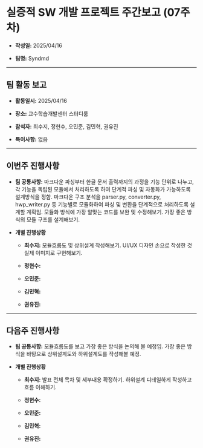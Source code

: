 # 실증적 SW 개발 프로젝트 주간보고 (07주차)
- **작성일:** 2025/04/16

- **팀명:** Syndmd

***

## 팀 활동 보고
- **활동일시:** 2025/04/16

- **장소:** 교수학습개발센터 스터디룸

- **참석자:** 최수지, 정현수, 오민준, 김민혁, 권유진

- **특이사항:** 없음

***

## 이번주 진행사항
- **팀 공통사항:** 마크다운 파싱부터 한글 문서 출력까지의 과정을 기능 단위로 나누고, 각 기능을 독립된 모듈에서 처리하도록 하여 단계적 파싱 및 자동화가 가능하도록 설계방식을 정함. 마크다운 구조 분석을 parser.py, converter.py, hwp_writer.py 등 기능별로 모듈화하여 파싱 및 변환을 단계적으로 처리하도록 설계할 계획임. 모듈화 방식에 가장 알맞는 코드를 보완 및 수정해보기. 가장 좋은 방식의 모듈 구조를 설계해보기.

- **개별 진행상황**

  - **최수지:** 모듈흐름도 및 상위설계 작성해보기. UI/UX 디자인 손으로 작성한 것 실제 이미지로 구현해보기.

  - **정현수:** 

  - **오민준:** 

  - **김민혁:** 

  - **권유진:** 

***

## 다음주 진행사항
- **팀 공통사항:** 모듈흐름도를 보고 가장 좋은 방식을 논의해 볼 예정임. 가장 좋은 방식을 바탕으로 상위설계도와 하위설계도를 작성해볼 예정.

- **개별 진행상황**

  - **최수지:** 발표 전체 목차 및 세부내용 확정하기. 하위설계 디테일하게 작성하고 흐름 이해하기.

  - **정현수:** 

  - **오민준:** 

  - **김민혁:** 

  - **권유진:** 
